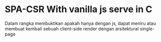 # SPA-CSR With vanilla js serve in C
Dalam rangka membuktikan apakah hanya dengan js, dapat meniru atau membuat kembali sebuah client-side render dengan arsitektural single-page